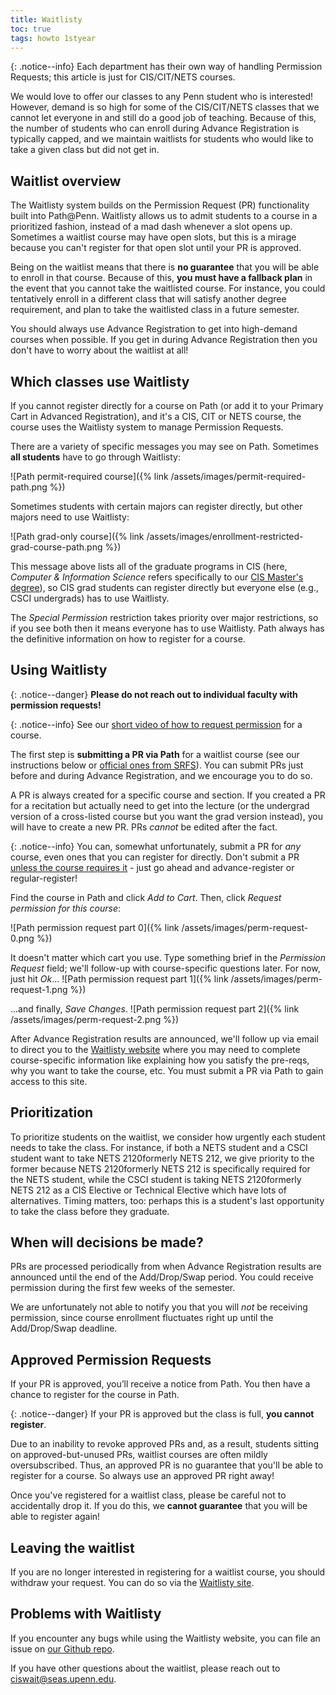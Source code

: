 ```yaml
---
title: Waitlisty
toc: true
tags: howto 1styear
---
```


{: .notice--info}
Each department has their own way of handling Permission Requests; this article is just for CIS/CIT/NETS courses.

We would love to offer our classes to any Penn student who is interested! However, demand is so high for some of the CIS/CIT/NETS classes that we cannot let everyone in and still do a good job of teaching. Because of this, the number of students who can enroll during Advance Registration is typically capped, and we maintain waitlists for students who would like to take a given class but did not get in.

## Waitlist overview

The Waitlisty system builds on the Permission Request (PR) functionality built into Path@Penn. Waitlisty allows us to admit students to a course in a prioritized fashion, instead of a mad dash whenever a slot opens up. Sometimes a waitlist course may have open slots, but this is a mirage because you can't register for that open slot until your PR is approved.

Being on the waitlist means that there is **no guarantee** that you will be able to enroll in that course. Because of this, **you must have a fallback plan** in the event that you cannot take the waitlisted course. For instance, you could tentatively enroll in a different class that will satisfy another degree requirement, and plan to take the waitlisted class in a future semester.

You should always use Advance Registration to get into high-demand courses when possible. If you get in during Advance Registration then you don't have to worry about the waitlist at all!

## Which classes use Waitlisty

If you cannot register directly for a course on Path (or add it to your Primary Cart in Advanced Registration), and it's a CIS, CIT or NETS course, the course uses the Waitlisty system to manage Permission Requests.

There are a variety of specific messages you may see on Path. Sometimes **all students** have to go through Waitlisty:

![Path permit-required course]({% link /assets/images/permit-required-path.png %})

Sometimes students with certain majors can register directly, but other majors need to use Waitlisty:

![Path grad-only course]({% link /assets/images/enrollment-restricted-grad-course-path.png %})

This message above lists all of the graduate programs in CIS (here, _Computer & Information Science_ refers specifically to our [CIS Master's degree](https://www.cis.upenn.edu/graduate/program-offerings/mse-in-cis/)), so CIS grad students can register directly but everyone else (e.g., CSCI undergrads) has to use Waitlisty.

The _Special Permission_ restriction takes priority over major restrictions, so if you see both then it means everyone has to use Waitlisty. Path always has the definitive information on how to register for a course.

## Using Waitlisty

{: .notice--danger} 
**Please do not reach out to individual faculty with permission requests!**

{: .notice--info}
See our [short video of how to request permission](https://bit.ly/3Ru2uVr) for a course.

The first step is **submitting a PR via Path** for a waitlist course (see our instructions below or [official ones from SRFS](https://srfs.upenn.edu/path-at-penn)). You can submit PRs just before and during Advance Registration, and we encourage you to do so.

A PR is always created for a specific course and section. If you created a PR for a recitation but actually need to get into the lecture (or the undergrad version of a cross-listed course but you want the grad version instead), you will have to create a new PR. PRs *cannot* be edited after the fact.

{: .notice--info}
You can, somewhat unfortunately, submit a PR for _any_ course, even ones that you can register for directly. Don't submit a PR [unless the course requires it](#which-classes-use-waitlisty) - just go ahead and advance-register or regular-register!

Find the course in Path and click *Add to Cart*. Then, click *Request permission for this course*:

![Path permission request part 0]({% link /assets/images/perm-request-0.png %})

It doesn't matter which cart you use. Type something brief in the _Permission Request_ field; we'll follow-up with course-specific questions later. For now, just hit _Ok_...
![Path permission request part 1]({% link /assets/images/perm-request-1.png %})

...and finally, _Save Changes_.
![Path permission request part 2]({% link /assets/images/perm-request-2.png %})

After Advance Registration results are announced, we'll follow up via email to direct you to the [Waitlisty website]({{page.links.cis_waitlist}}) where you may need to complete course-specific information like explaining how you satisfy the pre-reqs, why you want to take the course, etc. You must submit a PR via Path to gain access to this site.

## Prioritization

To prioritize students on the waitlist, we consider how urgently each student needs to take the class. For instance, if both a NETS student and a CSCI student want to take <span class="tooltip">NETS 2120<span class="tooltiptext">formerly NETS 212</span></span>, we give priority to the former because <span class="tooltip">NETS 2120<span class="tooltiptext">formerly NETS 212</span></span> is specifically required for the NETS student, while the CSCI student is taking <span class="tooltip">NETS 2120<span class="tooltiptext">formerly NETS 212</span></span> as a CIS Elective or Technical Elective which have lots of alternatives. Timing matters, too: perhaps this is a student's last opportunity to take the class before they graduate.

## When will decisions be made?

PRs are processed periodically from when Advance Registration results are announced until the end of the Add/Drop/Swap period. You could receive permission during the first few weeks of the semester. 

We are unfortunately not able to notify you that you will *not* be receiving permission, since course enrollment fluctuates right up until the Add/Drop/Swap deadline.

## Approved Permission Requests

If your PR is approved, you’ll receive a notice from Path. You then have a chance to register for the course in Path.

{: .notice--danger}
If your PR is approved but the class is full, **you cannot register**.

Due to an inability to revoke approved PRs and, as a result, students sitting on approved-but-unused PRs, waitlist courses are often mildly oversubscribed. Thus, an approved PR is no guarantee that you'll be able to register for a course. So always use an approved PR right away!

Once you've registered for a waitlist class, please be careful not to accidentally drop it. If you do this, we **cannot guarantee** that you will be able to register again!


## Leaving the waitlist

If you are no longer interested in registering for a waitlist course, you should withdraw your request. You can do so via the [Waitlisty site]({{page.links.cis_waitlist}}).


## Problems with Waitlisty

If you encounter any bugs while using the Waitlisty website, you can file an issue on [our Github repo](https://github.com/upenn/waitlisty-issues).

If you have other questions about the waitlist, please reach out to [ciswait@seas.upenn.edu](mailto:ciswait@seas.upenn.edu). 